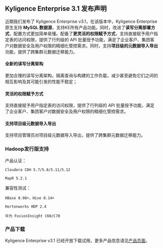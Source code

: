 ## Kyligence Enterprise 3.1 发布声明

近期我们发布了 Kyligence Enterprise v3.1，在该版本中，Kyligence Enterprise 原生支持 **MySQL 数据源**，支持KE所有产品功能。同时，改进了**读写分离部署方式**，配置方式更加简单易懂。配备了**更灵活的权限赋予方式**，支持直接赋予用户指定表的访问权限，提供了行列级的 API 批量授予功能，满足了企业客户、集团客户对数据安全及用户权限的精细化管控需求。同时，支持**项目级的元数据导入导出**功能，提供了跨集群元数据迁移能力。

#### **全新的读写分离架构**

更加合理的读写分离架构，隔离查询与构建的工作负载，减少甚至避免它们之间的相互影响及其可能引发的性能不稳定； 

#### **灵活的权限赋予方式**

支持直接赋予用户指定表的访问权限，提供了行列级的 API 批量授予功能，满足了企业客户、集团客户对数据安全及用户权限的精细化管控需求。

#### **支持项目级元数据导入导出**

支持项目管理员对项目级元数据导入导出，提供了跨集群元数据迁移能力。 



### Hadoop发行版支持

  产品认证：

  	Cloudera CDH 5.7/5.8/5.11/5.12

  	MapR 5.2.1

  兼容性测试：

  	HBase 0.98+，Hive 0.14+

  	Hortonworks HDP 2.4

  	华为 FusionInsight C60/C70

### **产品下载**

Kyligence Enterprise v3.1 已经开放下载试用，更多产品信息请见[产品页面]( http://download.kyligence.io/)。